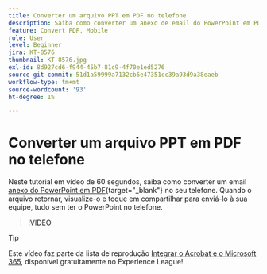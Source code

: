 ```yaml
---
title: Converter um arquivo PPT em PDF no telefone
description: Saiba como converter um anexo de email do PowerPoint em PDF no telefone
feature: Convert PDF, Mobile
role: User
level: Beginner
jira: KT-8576
thumbnail: KT-8576.jpg
exl-id: 8d927cd6-f944-45b7-81c9-4f70e1ed5276
source-git-commit: 51d1a59999a7132cb6e47351cc39a93d9a38eaeb
workflow-type: tm+mt
source-wordcount: '93'
ht-degree: 1%

---
```


# Converter um arquivo PPT em PDF no telefone

Neste tutorial em vídeo de 60 segundos, saiba como converter um email [anexo do PowerPoint em PDF](https://www.adobe.com/br/acrobat/online/ppt-to-pdf.html){target="_blank"} no seu telefone. Quando o arquivo retornar, visualize-o e toque em compartilhar para enviá-lo à sua equipe, tudo sem ter o PowerPoint no telefone.

>[!VIDEO](https://video.tv.adobe.com/v/336366?quality=12&learn=on&hidetitle=true)

>[!TIP]
>
>Este vídeo faz parte da lista de reprodução [Integrar o Acrobat e o Microsoft 365](https://experienceleague.adobe.com/?recommended=Acrobat-U-1-2021.microsoft365), disponível gratuitamente no Experience League!
